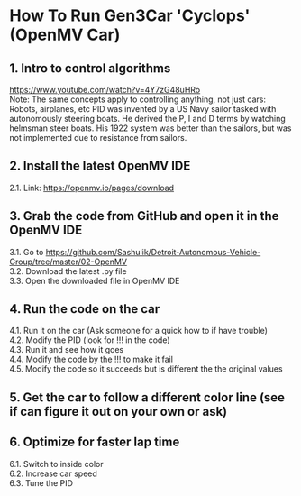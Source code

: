 # How To Run Gen3Car 'Cyclops' (OpenMV Car)

## 1. Intro to control algorithms
https://www.youtube.com/watch?v=4Y7zG48uHRo <br />
Note: The same concepts apply to controlling anything, not just cars: Robots, airplanes, etc
PID was invented by a US Navy sailor tasked with autonomously steering boats. He derived the P, I and D terms by watching helmsman steer boats. His 1922 system was better than the sailors, but was not implemented due to resistance from sailors.

## 2. Install the latest OpenMV IDE
2.1. Link: https://openmv.io/pages/download 

## 3. Grab the code from GitHub and open it in the OpenMV IDE 
3.1. Go to https://github.com/Sashulik/Detroit-Autonomous-Vehicle-Group/tree/master/02-OpenMV <br />
3.2. Download the latest .py file <br /> 
3.3. Open the downloaded file in OpenMV IDE

## 4. Run the code on the car
4.1. Run it on the car (Ask someone for a quick how to if have trouble) <br />
4.2. Modify the PID (look for !!! in the code) <br />
4.3. Run it and see how it goes <br />
4.4. Modify the code by the !!! to make it fail <br />
4.5. Modify the code so it succeeds but is different the the original values

## 5. Get the car to follow a different color line (see if can figure it out on your own or ask)

## 6. Optimize for faster lap time
6.1. Switch to inside color <br />
6.2. Increase car speed <br />
6.3. Tune the PID
